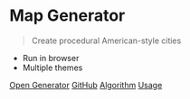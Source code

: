 <!-- _coverpage.md -->

# Map Generator

> Create procedural American-style cities

- Run in browser
- Multiple themes

[Open Generator](https://probabletrain.itch.io/city-generator)
[GitHub](https://github.com/probabletrain/mapgenerator)
[Algorithm](algorithmoverview.md)
[Usage](usageguide.md)


<!-- background image + theme -->
<!-- TODO bg image -->
<!-- ![](images/bg.png) -->
